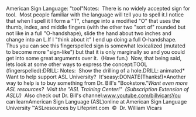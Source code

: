 American Sign Language: 
		"tool"Notes:  There is no widely accepted sign for tool.  Most people 
	familiar with the language will tell you to spell it.I notice that when I spell it I form a "T", change into a modified "O" that 
	uses the thumb, index, and middle fingers (with the other two "sort of" 
	rounded but not like in a full "O-handshape), slide the hand about two 
	inches and change into an L.If I "think about it" I end up doing a full O-handshape.  
	Thus you can see this fingerspelled sign is somewhat lexicalized (mutated to 
	become more "sign-like") but that it is only marginally so and you could get 
	into some great arguments over it.  (Have fun.)  Now, that being 
	said, lets look at some other ways to express the concept:TOOL (fingerspelled):DRILL: Notes:  Show the drilling of a hole.DRILL: animated* 
Want to help support ASL University?  It'seasy:DONATE(Thanks!)*Another way to help is to buy something from Dr. Bill's "Bookstore."*Want even more ASL resources?  Visit the "ASL Training Center!"  (Subscription 
Extension of ASLU)*  Also check out Dr. Bill's channel:www.youtube.com/billvicarsYou can learnAmerican Sign Language (ASL)online at American Sign Language University ™ASLresources by Lifeprint.com  ©  Dr. William Vicars